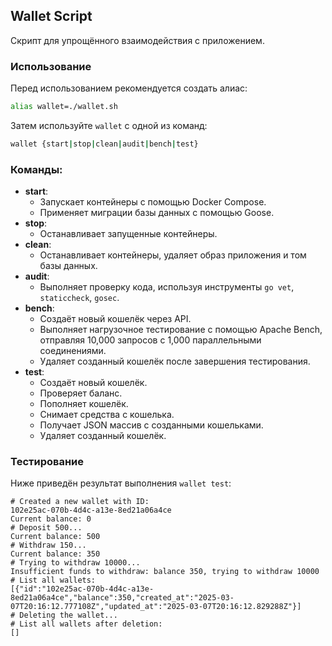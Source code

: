 ## Wallet Script

Скрипт для упрощённого взаимодействия с приложением.

### Использование

Перед использованием рекомендуется создать алиас:

```bash
alias wallet=./wallet.sh
```

Затем используйте `wallet` с одной из команд:

```bash
wallet {start|stop|clean|audit|bench|test}
```

### Команды:

- **start**:
  - Запускает контейнеры с помощью Docker Compose.
  - Применяет миграции базы данных с помощью Goose.
- **stop**:
  - Останавливает запущенные контейнеры.
- **clean**:
  - Останавливает контейнеры, удаляет образ приложения и том базы данных.
- **audit**:
  - Выполняет проверку кода, используя инструменты `go vet`, `staticcheck`, `gosec`.
- **bench**:
  - Создаёт новый кошелёк через API.
  - Выполняет нагрузочное тестирование с помощью Apache Bench, отправляя 10,000 запросов с 1,000 параллельными соединениями.
  - Удаляет созданный кошелёк после завершения тестирования.
- **test**:
  - Создаёт новый кошелёк.
  - Проверяет баланс.
  - Пополняет кошелёк.
  - Снимает средства с кошелька.
  - Получает JSON массив с созданными кошельками.
  - Удаляет созданный кошелёк.

### Тестирование

Ниже приведён результат выполнения `wallet test`:

```plaintext
# Created a new wallet with ID:
102e25ac-070b-4d4c-a13e-8ed21a06a4ce
Current balance: 0
# Deposit 500...
Current balance: 500
# Withdraw 150...
Current balance: 350
# Trying to withdraw 10000...
Insufficient funds to withdraw: balance 350, trying to withdraw 10000
# List all wallets:
[{"id":"102e25ac-070b-4d4c-a13e-8ed21a06a4ce","balance":350,"created_at":"2025-03-07T20:16:12.777108Z","updated_at":"2025-03-07T20:16:12.829288Z"}]
# Deleting the wallet...
# List all wallets after deletion:
[]
```
